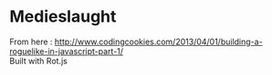 # Medieslaught
From here : http://www.codingcookies.com/2013/04/01/building-a-roguelike-in-javascript-part-1/  
Built with Rot.js
